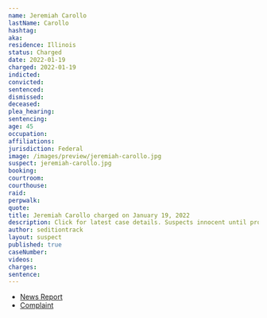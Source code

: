 ```yaml
---
name: Jeremiah Carollo
lastName: Carollo
hashtag:
aka:
residence: Illinois
status: Charged
date: 2022-01-19
charged: 2022-01-19
indicted:
convicted:
sentenced:
dismissed:
deceased:
plea_hearing:
sentencing:
age: 45
occupation:
affiliations:
jurisdiction: Federal
image: /images/preview/jeremiah-carollo.jpg
suspect: jeremiah-carollo.jpg
booking:
courtroom:
courthouse:
raid:
perpwalk:
quote:
title: Jeremiah Carollo charged on January 19, 2022
description: Click for latest case details. Suspects innocent until proven guilty.
author: seditiontrack
layout: suspect
published: true
caseNumber:
videos:
charges:
sentence:
---
```


- [News Report](https://www.stltoday.com/news/local/crime-and-courts/glen-carbon-man-faces-capitol-riot-charge/article_b02213cd-4f1a-51e7-91d2-1c5e3fadb628.html)
- [Complaint](https://extremism.gwu.edu/sites/g/files/zaxdzs2191/f/Cody%20Vollan%20Anthony%20Carollo%20Jeremiah%20Carollo%20Criminal%20Complaint.pdf)
